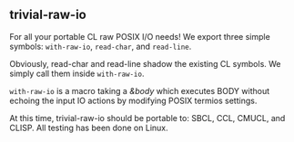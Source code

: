 ## trivial-raw-io

For all your portable CL raw POSIX I/O needs!
We export three simple symbols: `with-raw-io`, `read-char`, and `read-line`.

Obviously, read-char and read-line shadow the existing CL symbols. We simply call them inside `with-raw-io`.

`with-raw-io` is a macro taking a *&body* which executes BODY without echoing the input IO actions by modifying POSIX termios settings.

At this time, trivial-raw-io should be portable to: SBCL, CCL, CMUCL, and CLISP. All testing has been done on Linux.
